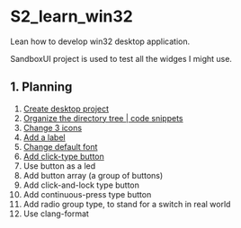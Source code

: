 # S2_learn_win32
Lean how to develop win32 desktop application.


SandboxUI project is used to test all the widges I might use.

## 1. Planning
1. [Create desktop project](./11-documents/00-create-win32-desktop-application-project/new-win32-desktop-app-project.md)
2. [Organize the directory tree | code snippets](11-documents/02-organized-directory-tree/organize.md)
3. [Change 3 icons](./11-documents/01-change-icon-in-3-places/change-ico.md)
4. [Add a label](./11-documents/03-add-a-label/add-label.md)
5. [Change default font](./11-documents/04-change-default-font/font.md)
6. [Add click-type button](./11-documents/06-add-click-button/click-button.md)
7. Use button as a led
8. Add button array (a group of buttons)
9. Add click-and-lock type button
10. Add continuous-press type button
11. Add radio group type, to stand for a switch in real world
12. Use clang-format
